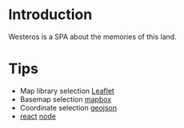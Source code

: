 # Introduction
 Westeros is a SPA about the memories of this land.

# Tips
* Map library selection [Leaflet](https://github.com/Leaflet/Leaflet)
* Basemap selection [mapbox](https://www.mapbox.com/mapbox-gl-js/api/)
* Coordinate selection [geojson](http://geojson.io/#map=2/20.0/0.0)
* [react](https://facebook.github.io/react/) [node](https://nodejs.org/dist/latest-v6.x/docs/api/)
